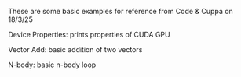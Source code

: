 These are some basic examples for reference from Code & Cuppa on 18/3/25

Device Properties: prints properties of CUDA GPU

Vector Add: basic addition of two vectors

N-body: basic n-body loop
